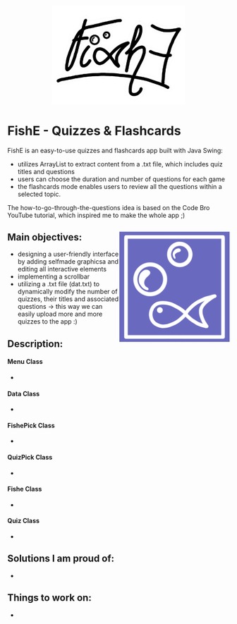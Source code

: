<p align="center">
  <img src="https://github.com/annov723/FishE/blob/master/quiz-game/logo.png" width=300>
</p>

# FishE - Quizzes & Flashcards
FishE is an easy-to-use quizzes and flashcards app built with Java Swing:
- utilizes ArrayList to extract content from a .txt file, which includes quiz titles and questions
- users can choose the duration and number of questions for each game
- the flashcards mode enables users to review all the questions within a selected topic.

The how-to-go-through-the-questions idea is based on the Code Bro YouTube tutorial, which inspired me to make the whole app ;)

## Main objectives: <img align="right" img src="https://github.com/annov723/FishE/blob/master/quiz-game/mini.png" width=250>
- designing a user-friendly interface by adding selfmade graphicsa and editing all interactive elements
- implementing a scrollbar
- utilizing a .txt file (dat.txt) to dynamically modify the number of quizzes, their titles and associated questions -> this way we can easily upload more and more quizzes to the app :)

## Description:
#### Menu Class
-

#### Data Class
-

#### FishePick Class
-

#### QuizPick Class
-

#### Fishe Class
-

#### Quiz Class
-


## Solutions I am proud of:
-

## Things to work on:
-
